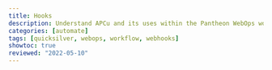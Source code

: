 ```yaml
---
title: Hooks
description: Understand APCu and its uses within the Pantheon WebOps workflow.
categories: [automate]
tags: [quicksilver, webops, workflow, webhooks]
showtoc: true
reviewed: "2022-05-10"
---
```


<Partial file="autopilot/autopilot-webhooks.md" />